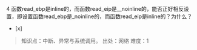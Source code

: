 4
函数read_ebp是inline的，而函数read_eip是__noinline的，能否正好相反设置，即设置函数read_ebp是_noinline的，而函数read_eip是inline的？为什么？
- [x]  

> 知识点：中断、异常与系统调用。
> 出处：网络
> 难度：1
> 

